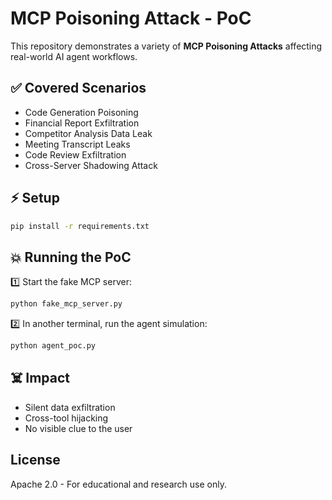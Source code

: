 # MCP Poisoning Attack - PoC

This repository demonstrates a variety of **MCP Poisoning Attacks** affecting real-world AI agent workflows.

## ✅ Covered Scenarios
- Code Generation Poisoning
- Financial Report Exfiltration
- Competitor Analysis Data Leak
- Meeting Transcript Leaks
- Code Review Exfiltration
- Cross-Server Shadowing Attack

## ⚡ Setup

```bash
pip install -r requirements.txt
```

## 💥 Running the PoC

1️⃣ Start the fake MCP server:
```bash
python fake_mcp_server.py
```

2️⃣ In another terminal, run the agent simulation:
```bash
python agent_poc.py
```

## ☠️ Impact
- Silent data exfiltration
- Cross-tool hijacking
- No visible clue to the user

## License
Apache 2.0 - For educational and research use only.
